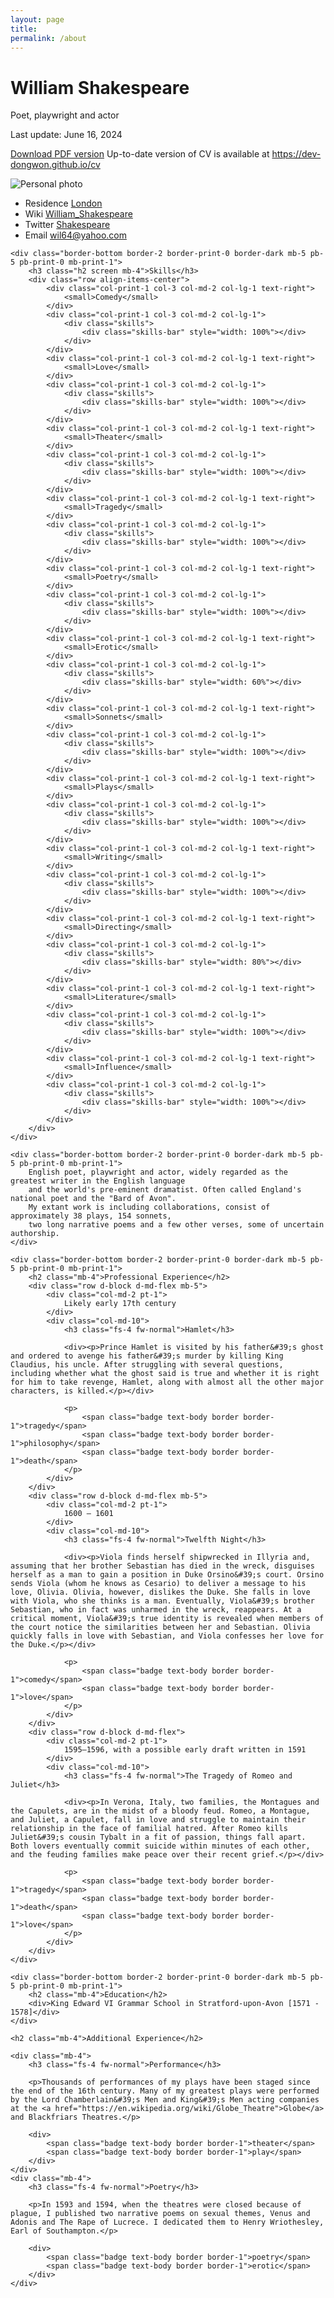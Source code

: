 ```yaml
---
layout: page
title:
permalink: /about
---
```


<head>
    <meta charset="UTF-8"/>
    <meta name="viewport" content="width=device-width, initial-scale=1">
    <title>William Shakespeare. Poet, playwright and actor</title>
    <link rel="icon" href="favicon.ico" type="image/x-icon"/>
    <link rel="preconnect" href="https://fonts.googleapis.com">
    <link rel="preconnect" href="https://fonts.gstatic.com" crossorigin>
    <link rel="stylesheet" href="https://cdn.jsdelivr.net/npm/bootstrap@5.2.0/dist/css/bootstrap.min.css">
    <!-- <link rel="stylesheet" href="https://cdnjs.cloudflare.com/ajax/libs/font-awesome/6.1.2/css/all.min.css"> -->
    <link rel="stylesheet" href="resume/styles.css">
    <base target="_blank">
</head>
<body>
<div class="container page">
    <div class="border-bottom border-2 border-print-0 border-dark mb-5 pb-5 pb-print-0 mb-print-1">
        <div class="row">
            <div class="col-print-6 col-12 col-md-4 d-flex justify-content-between flex-column">
                <div>
                    <h1 class="mb-0">William Shakespeare</h1>
                    <div class="fs-3">Poet, playwright and actor</div>
                </div>
                <div>
                    <p>
                        <time datetime="" class="small">Last update: June 16, 2024</time>
                    </p>
                    <p>
                        <span class="screen"><a href="resume/william-shakespeare.poet-playwright-and-actor.pdf"><i class="fa fa-file-pdf-o"></i>Download PDF version</a></span>
                        <span class="print">Up-to-date version of CV is available at <a href="https://dev-dongwon.github.io/cv"
                                                                                        class="text-nowrap"><i
                            class="fab fa-github" aria-hidden="true"></i>https://dev-dongwon.github.io/cv</a></span>
                    </p>
                </div>
            </div>
            <div class="col-4 col-md-3 col-lg-2 offset-lg-1 d-none d-md-block align-md-self-center text-center">
                <img src="resume/photo.jpg" class="rounded-circle img-fluid" alt="Personal photo">
            </div>
            <div class="col-print-6 col-12 col-md-5 offset-lg-1 col-lg-4">
                <ul class="list-group list-group-flush">
                    <li class="list-group-item d-flex justify-content-between align-items-start">
                        <span class="text-nowrap">Residence</span>
                        <span class="text-nowrap"><a href="https://www.google.com/maps/place/London,+UK/@51.5285582,-0.2416814,11z/data=!3m1!4b1!4m5!3m4!1s0x47d8a00baf21de75:0x52963a5addd52a99!8m2!3d51.5072178!4d-0.1275862"><i class="fa fa-home fact-icon"></i>London</a></span>
                    </li>
                    <li class="list-group-item d-flex justify-content-between align-items-start">
                        <span class="text-nowrap">Wiki</span>
                        <span class="text-nowrap"><a href="https://en.wikipedia.org/wiki/William_Shakespeare">
                  <i class="fa fa-github-square fa fact-icon"></i>William_Shakespeare
                </a></span>
                    </li>
                    <li class="list-group-item d-flex justify-content-between align-items-start">
                        <span class="text-nowrap">Twitter</span>
                        <span class="text-nowrap"><a href="https://twitter.com/shakespeare"><i class="fa fa-linkedin fact-icon"></i>Shakespeare</a></span>
                    </li>
                    <li class="list-group-item d-flex justify-content-between align-items-start">
                        <span class="text-nowrap">Email</span>
                        <span class="text-nowrap"><a href="mailto:wil64@yahoo.com"><i class="fa fa-envelope fact-icon"></i>wil64@yahoo.com</a></span>
                    </li>
                </ul>
            </div>
        </div>
    </div>

    <div class="border-bottom border-2 border-print-0 border-dark mb-5 pb-5 pb-print-0 mb-print-1">
        <h3 class="h2 screen mb-4">Skills</h3>
        <div class="row align-items-center">
            <div class="col-print-1 col-3 col-md-2 col-lg-1 text-right">
                <small>Comedy</small>
            </div>
            <div class="col-print-1 col-3 col-md-2 col-lg-1">
                <div class="skills">
                    <div class="skills-bar" style="width: 100%"></div>
                </div>
            </div>
            <div class="col-print-1 col-3 col-md-2 col-lg-1 text-right">
                <small>Love</small>
            </div>
            <div class="col-print-1 col-3 col-md-2 col-lg-1">
                <div class="skills">
                    <div class="skills-bar" style="width: 100%"></div>
                </div>
            </div>
            <div class="col-print-1 col-3 col-md-2 col-lg-1 text-right">
                <small>Theater</small>
            </div>
            <div class="col-print-1 col-3 col-md-2 col-lg-1">
                <div class="skills">
                    <div class="skills-bar" style="width: 100%"></div>
                </div>
            </div>
            <div class="col-print-1 col-3 col-md-2 col-lg-1 text-right">
                <small>Tragedy</small>
            </div>
            <div class="col-print-1 col-3 col-md-2 col-lg-1">
                <div class="skills">
                    <div class="skills-bar" style="width: 100%"></div>
                </div>
            </div>
            <div class="col-print-1 col-3 col-md-2 col-lg-1 text-right">
                <small>Poetry</small>
            </div>
            <div class="col-print-1 col-3 col-md-2 col-lg-1">
                <div class="skills">
                    <div class="skills-bar" style="width: 100%"></div>
                </div>
            </div>
            <div class="col-print-1 col-3 col-md-2 col-lg-1 text-right">
                <small>Erotic</small>
            </div>
            <div class="col-print-1 col-3 col-md-2 col-lg-1">
                <div class="skills">
                    <div class="skills-bar" style="width: 60%"></div>
                </div>
            </div>
            <div class="col-print-1 col-3 col-md-2 col-lg-1 text-right">
                <small>Sonnets</small>
            </div>
            <div class="col-print-1 col-3 col-md-2 col-lg-1">
                <div class="skills">
                    <div class="skills-bar" style="width: 100%"></div>
                </div>
            </div>
            <div class="col-print-1 col-3 col-md-2 col-lg-1 text-right">
                <small>Plays</small>
            </div>
            <div class="col-print-1 col-3 col-md-2 col-lg-1">
                <div class="skills">
                    <div class="skills-bar" style="width: 100%"></div>
                </div>
            </div>
            <div class="col-print-1 col-3 col-md-2 col-lg-1 text-right">
                <small>Writing</small>
            </div>
            <div class="col-print-1 col-3 col-md-2 col-lg-1">
                <div class="skills">
                    <div class="skills-bar" style="width: 100%"></div>
                </div>
            </div>
            <div class="col-print-1 col-3 col-md-2 col-lg-1 text-right">
                <small>Directing</small>
            </div>
            <div class="col-print-1 col-3 col-md-2 col-lg-1">
                <div class="skills">
                    <div class="skills-bar" style="width: 80%"></div>
                </div>
            </div>
            <div class="col-print-1 col-3 col-md-2 col-lg-1 text-right">
                <small>Literature</small>
            </div>
            <div class="col-print-1 col-3 col-md-2 col-lg-1">
                <div class="skills">
                    <div class="skills-bar" style="width: 100%"></div>
                </div>
            </div>
            <div class="col-print-1 col-3 col-md-2 col-lg-1 text-right">
                <small>Influence</small>
            </div>
            <div class="col-print-1 col-3 col-md-2 col-lg-1">
                <div class="skills">
                    <div class="skills-bar" style="width: 100%"></div>
                </div>
            </div>
        </div>
    </div>

    <div class="border-bottom border-2 border-print-0 border-dark mb-5 pb-5 pb-print-0 mb-print-1">
        English poet, playwright and actor, widely regarded as the greatest writer in the English language
        and the world's pre-eminent dramatist. Often called England's national poet and the "Bard of Avon".
        My extant work is including collaborations, consist of approximately 38 plays, 154 sonnets,
        two long narrative poems and a few other verses, some of uncertain authorship.
    </div>

    <div class="border-bottom border-2 border-print-0 border-dark mb-5 pb-5 pb-print-0 mb-print-1">
        <h2 class="mb-4">Professional Experience</h2>
        <div class="row d-block d-md-flex mb-5">
            <div class="col-md-2 pt-1">
                Likely early 17th century
            </div>
            <div class="col-md-10">
                <h3 class="fs-4 fw-normal">Hamlet</h3>

                <div><p>Prince Hamlet is visited by his father&#39;s ghost and ordered to avenge his father&#39;s murder by killing King Claudius, his uncle. After struggling with several questions, including whether what the ghost said is true and whether it is right for him to take revenge, Hamlet, along with almost all the other major characters, is killed.</p></div>

                <p>
                    <span class="badge text-body border border-1">tragedy</span>
                    <span class="badge text-body border border-1">philosophy</span>
                    <span class="badge text-body border border-1">death</span>
                </p>
            </div>
        </div>
        <div class="row d-block d-md-flex mb-5">
            <div class="col-md-2 pt-1">
                1600 – 1601
            </div>
            <div class="col-md-10">
                <h3 class="fs-4 fw-normal">Twelfth Night</h3>

                <div><p>Viola finds herself shipwrecked in Illyria and, assuming that her brother Sebastian has died in the wreck, disguises herself as a man to gain a position in Duke Orsino&#39;s court. Orsino sends Viola (whom he knows as Cesario) to deliver a message to his love, Olivia. Olivia, however, dislikes the Duke. She falls in love with Viola, who she thinks is a man. Eventually, Viola&#39;s brother Sebastian, who in fact was unharmed in the wreck, reappears. At a critical moment, Viola&#39;s true identity is revealed when members of the court notice the similarities between her and Sebastian. Olivia quickly falls in love with Sebastian, and Viola confesses her love for the Duke.</p></div>

                <p>
                    <span class="badge text-body border border-1">comedy</span>
                    <span class="badge text-body border border-1">love</span>
                </p>
            </div>
        </div>
        <div class="row d-block d-md-flex">
            <div class="col-md-2 pt-1">
                1595–1596, with a possible early draft written in 1591
            </div>
            <div class="col-md-10">
                <h3 class="fs-4 fw-normal">The Tragedy of Romeo and Juliet</h3>

                <div><p>In Verona, Italy, two families, the Montagues and the Capulets, are in the midst of a bloody feud. Romeo, a Montague, and Juliet, a Capulet, fall in love and struggle to maintain their relationship in the face of familial hatred. After Romeo kills Juliet&#39;s cousin Tybalt in a fit of passion, things fall apart. Both lovers eventually commit suicide within minutes of each other, and the feuding families make peace over their recent grief.</p></div>

                <p>
                    <span class="badge text-body border border-1">tragedy</span>
                    <span class="badge text-body border border-1">death</span>
                    <span class="badge text-body border border-1">love</span>
                </p>
            </div>
        </div>
    </div>

    <div class="border-bottom border-2 border-print-0 border-dark mb-5 pb-5 pb-print-0 mb-print-1">
        <h2 class="mb-4">Education</h2>
        <div>King Edward VI Grammar School in Stratford-upon-Avon [1571 - 1578]</div>
    </div>

    <h2 class="mb-4">Additional Experience</h2>

    <div class="mb-4">
        <h3 class="fs-4 fw-normal">Performance</h3>

        <p>Thousands of performances of my plays have been staged since the end of the 16th century. Many of my greatest plays were performed by the Lord Chamberlain&#39;s Men and King&#39;s Men acting companies at the <a href="https://en.wikipedia.org/wiki/Globe_Theatre">Globe</a> and Blackfriars Theatres.</p>

        <div>
            <span class="badge text-body border border-1">theater</span>
            <span class="badge text-body border border-1">play</span>
        </div>
    </div>
    <div class="mb-4">
        <h3 class="fs-4 fw-normal">Poetry</h3>

        <p>In 1593 and 1594, when the theatres were closed because of plague, I published two narrative poems on sexual themes, Venus and Adonis and The Rape of Lucrece. I dedicated them to Henry Wriothesley, Earl of Southampton.</p>

        <div>
            <span class="badge text-body border border-1">poetry</span>
            <span class="badge text-body border border-1">erotic</span>
        </div>
    </div>
</div>
</body>
